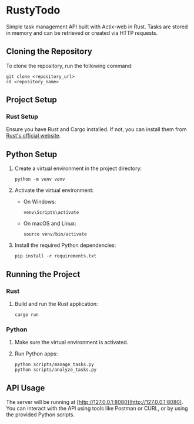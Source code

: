 # RustyTodo

Simple task management API built with Actix-web in Rust. 
Tasks are stored in memory and can be retrieved or created via HTTP requests.

## Cloning the Repository

To clone the repository, run the following command:

```
git clone <repository_url>
cd <repository_name>
```

## Project Setup

### Rust Setup

Ensure you have Rust and Cargo installed. If not, you can install them from [Rust's official website](https://www.rust-lang.org/).

## Python Setup

1. Create a virtual environment in the project directory:

    ```
    python -m venv venv
    ```

2. Activate the virtual environment:

    - On Windows:

        ```
        venv\Scripts\activate
        ```

    - On macOS and Linux:

        ```
        source venv/bin/activate
        ```

3. Install the required Python dependencies:

    ```
    pip install -r requirements.txt
    ```

## Running the Project

### Rust

1. Build and run the Rust application:

    ```
    cargo run
    ```

### Python

1. Make sure the virtual environment is activated.
2. Run Python apps:

    ```
    python scripts/manage_tasks.py
    python scripts/analyze_tasks.py
    ```

## API Usage

The server will be running at [http://127.0.0.1:8080](http://127.0.0.1:8080). You can interact with the API using tools like Postman or CURL, or by using the provided Python scripts.